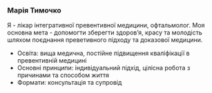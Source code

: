 ### Марія Тимочко

Я - лікар інтегративної превентивної медицини, офтальмолог.
Моя основна мета - допомогти зберегти здоровʼя, красу та молодість шляхом поєднання преветивного підходу та доказової медицини. 

- Освіта: вища медична, постійне підвищення кваліфікації в превентивній медицині
- Основні принципи: індивідуальний підхід, цілісна робота з причинами та способом життя
- Формати: консультація та супровід




